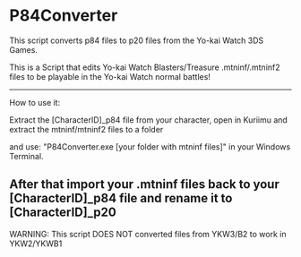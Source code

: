 # P84Converter

This script converts p84 files to p20 files from the Yo-kai Watch 3DS Games.

This is a Script that edits Yo-kai Watch Blasters/Treasure .mtninf/.mtninf2 files to be playable in the Yo-kai Watch normal battles!

---------------------------------------------------------------------

How to use it:

Extract the [CharacterID]_p84 file from your character, open in Kuriimu and extract the mtninf/mtninf2 files to a folder

and use: "P84Converter.exe [your folder with mtninf files]" in your Windows Terminal.

After that import your .mtninf files back to your [CharacterID]_p84 file and rename it to [CharacterID]_p20
---------------------------------------------------------------------

WARNING: This script DOES NOT converted files from YKW3/B2 to work in YKW2/YKWB1
